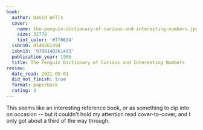 ```yaml
---
book:
  author: David Wells
  cover:
    name: the-penguin-dictionary-of-curious-and-interesting-numbers.jpg
    size: 32778
    tint_color: '#7f6634'
  isbn10: 0140261494
  isbn13: '9780140261493'
  publication_year: 1986
  title: The Penguin Dictionary of Curious and Interesting Numbers
review:
  date_read: 2021-05-01
  did_not_finish: true
  format: paperback
  rating: 3
---
```


This seems like an interesting reference book, or as something to dip into on occasion -- but it couldn't hold my attention read cover-to-cover, and I only got about a third of the way through.